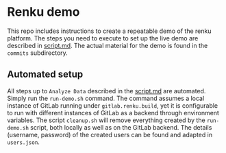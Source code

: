 # Renku demo

This repo includes instructions to create a repeatable demo of the renku
platform. The steps you need to execute to set up the live demo are described
in [script.md](demo-script/script.md). The actual material for the demo is found in the
`commits` subdirectory.

## Automated setup
All steps up to `Analyze Data` described in the [script.md](demo-script/script.md) are 
automated. Simply run the `run-demo.sh` command. The command assumes a local instance of 
GitLab running under `gitlab.renku.build`, yet it is configurable to run with different 
instances of GitLab as a backend through environment variables. The script `cleanup.sh`
will remove everything created by the `run-demo.sh` script, both locally as well as 
on the GitLab backend. The details (username, password) of the created users can be found 
and adapted in `users.json`.
